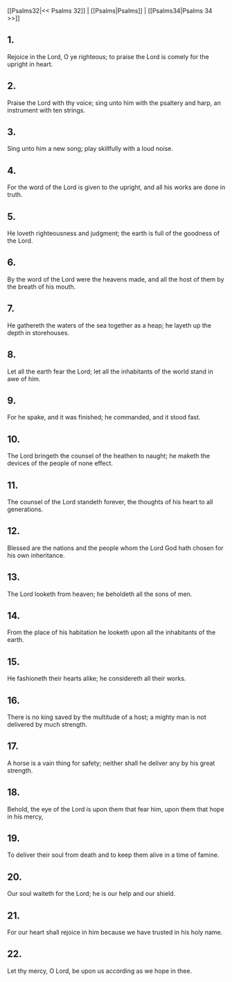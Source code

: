 [[Psalms32|<< Psalms 32]] | [[Psalms|Psalms]] | [[Psalms34|Psalms 34 >>]]
## 1.
Rejoice in the Lord, O ye righteous; to praise the Lord is comely for the upright in heart.
## 2.
Praise the Lord with thy voice; sing unto him with the psaltery and harp, an instrument with ten strings.
## 3.
Sing unto him a new song; play skillfully with a loud noise.
## 4.
For the word of the Lord is given to the upright, and all his works are done in truth.
## 5.
He loveth righteousness and judgment; the earth is full of the goodness of the Lord.
## 6.
By the word of the Lord were the heavens made, and all the host of them by the breath of his mouth.
## 7.
He gathereth the waters of the sea together as a heap; he layeth up the depth in storehouses.
## 8.
Let all the earth fear the Lord; let all the inhabitants of the world stand in awe of him.
## 9.
For he spake, and it was finished; he commanded, and it stood fast.
## 10.
The Lord bringeth the counsel of the heathen to naught; he maketh the devices of the people of none effect.
## 11.
The counsel of the Lord standeth forever, the thoughts of his heart to all generations.
## 12.
Blessed are the nations and the people whom the Lord God hath chosen for his own inheritance.
## 13.
The Lord looketh from heaven; he beholdeth all the sons of men.
## 14.
From the place of his habitation he looketh upon all the inhabitants of the earth.
## 15.
He fashioneth their hearts alike; he considereth all their works.
## 16.
There is no king saved by the multitude of a host; a mighty man is not delivered by much strength.
## 17.
A horse is a vain thing for safety; neither shall he deliver any by his great strength.
## 18.
Behold, the eye of the Lord is upon them that fear him, upon them that hope in his mercy,
## 19.
To deliver their soul from death and to keep them alive in a time of famine.
## 20.
Our soul waiteth for the Lord; he is our help and our shield.
## 21.
For our heart shall rejoice in him because we have trusted in his holy name.
## 22.
Let thy mercy, O Lord, be upon us according as we hope in thee.

